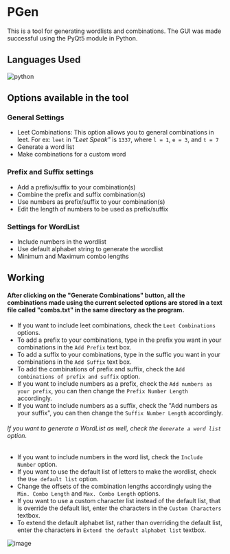 # PGen
This is a tool for generating wordlists and combinations.
The GUI was made successful using the PyQt5 module in Python.

## Languages Used
<img src = "https://img.shields.io/badge/python%20-%236C0101.svg?style=for-the-badge&logo=python&logoColor=white" alt="python"/>

## Options available in the tool
### General Settings
- Leet Combinations: This option allows you to general combinations in leet. For ex: `leet` in _"Leet Speak"_ is `1337`, where `l = 1`, `e = 3`, and `t = 7`
- Generate a word list
- Make combinations for a custom word

### Prefix and Suffix settings
- Add a prefix/suffix to your combination(s)
- Combine the prefix and suffix combination(s)
- Use numbers as prefix/suffix to your combination(s)
- Edit the length of numbers to be used as prefix/suffix

### Settings for WordList
- Include numbers in the wordlist
- Use default alphabet string to generate the wordlist
- Minimum and Maximum combo lengths

## Working
#### After clicking on the "Generate Combinations" button, all the combinations made using the current selected options are stored in a text file called "combs.txt" in the same directory as the program.

- If you want to include leet combinations, check the `Leet Combinations` options.
- To add a prefix to your combinations, type in the prefix you want in your combinations in the `Add Prefix` text box.
- To add a suffix to your combinations, type in the suffic you want in your combinations in the `Add Suffix` text box.
- To add the combinations of prefix and suffix, check the `Add combinations of prefix and suffix` option.
- If you want to include numbers as a prefix, check the `Add numbers as your prefix`, you can then change the `Prefix Number Length` accordingly.
- If you want to include numbers as a suffix, check the "Add numbers as your suffix", you can then change the `Suffix Number Length` accordingly.

###### If you want to generate a WordList as well, check the `Generate a word list` option.
- If you want to include numbers in the word list, check the `Include Number` option.
- If you want to use the default list of letters to make the wordlist, check the `Use default list` option.
- Change the offsets of the combination lengths accordingly using the `Min. Combo Length` and `Max. Combo Length` options.
- If you want to use a custom character list instead of the default list, that is override the default list, enter the characters in the `Custom Characters` textbox.
- To extend the default alphabet list, rather than overriding the default list, enter the characters in `Extend the default alphabet list` textbox.


![image](https://user-images.githubusercontent.com/69053040/112120536-592f2b80-8be4-11eb-8534-c90524b41dba.png)
